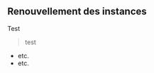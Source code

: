 <link rel="stylesheet" href="Ulysses.css">

## Renouvellement des instances

Test

> test

* etc.
* etc.


